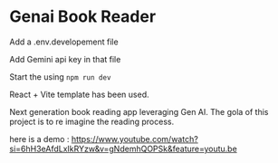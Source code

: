 # Genai Book Reader

Add a .env.developement file

Add Gemini api key in that file

Start the using `npm run dev`

React + Vite template has been used.

Next generation book reading app leveraging Gen AI. The gola of this project is to re imagine the reading process.

here is a demo : https://www.youtube.com/watch?si=6hH3eAfdLxIkRYzw&v=gNdemhQOPSk&feature=youtu.be
